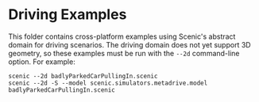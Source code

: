 # Driving Examples

This folder contains cross-platform examples using Scenic's abstract domain for driving scenarios.
The driving domain does not yet support 3D geometry, so these examples must be run with the `--2d` command-line option.
For example:

```
scenic --2d badlyParkedCarPullingIn.scenic
scenic --2d -S --model scenic.simulators.metadrive.model badlyParkedCarPullingIn.scenic
```
